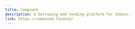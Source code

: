 ```yaml
---
title: Compound
description: A borrowing and lending platform for tokens.
link: https://compound.finance/
---
```


